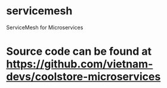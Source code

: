 # servicemesh
ServiceMesh for Microservices

# Source code can be found at https://github.com/vietnam-devs/coolstore-microservices
